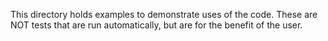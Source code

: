 This directory holds examples to demonstrate uses of the code.
These are NOT tests that are run automatically, but are for the benefit of the user.
